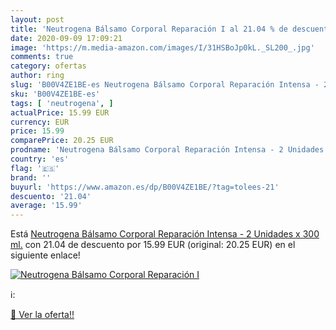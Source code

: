 ```yaml
---
layout: post
title: 'Neutrogena Bálsamo Corporal Reparación I al 21.04 % de descuento'
date: 2020-09-09 17:09:21
image: 'https://m.media-amazon.com/images/I/31HSBoJp0kL._SL200_.jpg'
comments: true
category: ofertas
author: ring
slug: 'B00V4ZE1BE-es Neutrogena Bálsamo Corporal Reparación Intensa - 2...'
sku: 'B00V4ZE1BE-es'
tags: [ 'neutrogena', ]
actualPrice: 15.99 EUR
currency: EUR
price: 15.99
comparePrice: 20.25 EUR
prodname: 'Neutrogena Bálsamo Corporal Reparación Intensa - 2 Unidades x 300 ml.'
country: 'es'
flag: '🇪🇸'
brand: ''
buyurl: 'https://www.amazon.es/dp/B00V4ZE1BE/?tag=tolees-21'
descuento: '21.04'
average: '15.99'
---
```


Está [Neutrogena Bálsamo Corporal Reparación Intensa - 2 Unidades x 300 ml.](https://www.amazon.es/dp/B00V4ZE1BE/?tag=tolees-21) con 21.04 de descuento por 15.99 EUR (original: 20.25 EUR) en el siguiente enlace!

[![Neutrogena Bálsamo Corporal Reparación I](https://m.media-amazon.com/images/I/31HSBoJp0kL._SL200_.jpg)](https://www.amazon.es/dp/B00V4ZE1BE/?tag=tolees-21)

ℹ️:


[🛒 Ver la oferta!!](https://www.amazon.es/dp/B00V4ZE1BE/?tag=tolees-21)
